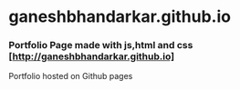 # ganeshbhandarkar.github.io

### Portfolio Page made with js,html and css [http://ganeshbhandarkar.github.io]

Portfolio hosted on Github pages 

